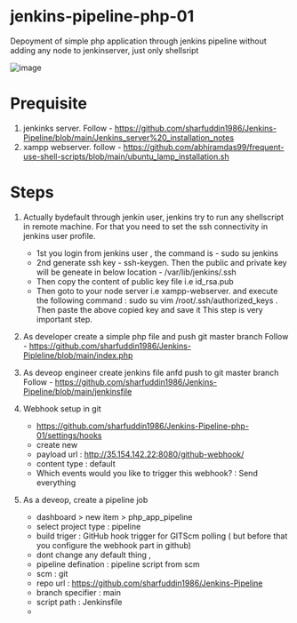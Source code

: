 # jenkins-pipeline-php-01
Depoyment of simple php application through jenkins pipeline without adding any node to jenkinserver, just only shellsript

![image](https://github.com/abhiramdas99/jenkins-pipeline-php-01/assets/62290469/d54e3a41-0427-4cf1-b0ff-7e7b92193610)

# Prequisite 
1) jenkinks server. Follow - https://github.com/sharfuddin1986/Jenkins-Pipeline/blob/main/Jenkins_server%20_installation_notes
2) xampp webserver. follow - https://github.com/abhiramdas99/frequent-use-shell-scripts/blob/main/ubuntu_lamp_installation.sh

# Steps 
1) Actually bydefault through jenkin user, jenkins try to run any shellscript in remote machine. For that you need to set the ssh connectivity in jenkins user profile.
   - 1st  you login from jenkins user , the command is -  sudo su jenkins
   - 2nd  generate ssh key - ssh-keygen. Then the public and private key will be geneate in below location - /var/lib/jenkins/.ssh
   - Then copy the content of public key file  i.e id_rsa.pub
   - Then goto to your node server i.e xampp-webserver. and execute the following command :
     sudo su
     vim /root/.ssh/authorized_keys . Then paste the above copied key and save it
     This step is very important step. 
     
      
2) As developer create  a simple php file and push git master branch
   Follow - https://github.com/sharfuddin1986/Jenkins-Pipleline/blob/main/index.php
   
3) As deveop engineer create jenkins file anfd push to git master branch
   Follow - https://github.com/sharfuddin1986/Jenkins-Pipeline/blob/main/jenkinsfile
   
4) Webhook setup in git
   - https://github.com/sharfuddin1986/Jenkins-Pipeline-php-01/settings/hooks
   - create new
   - payload url : http://35.154.142.22:8080/github-webhook/
   - content type : default
   - Which events would you like to trigger this webhook? :  Send everything
     
5) As a deveop, create a pipeline job
   - dashboard > new item > php_app_pipeline
   - select project type : pipeline
   - build triger : GitHub hook trigger for GITScm polling ( but before that you configure the webhook part in github)
   - dont change any default thing ,
   - pipeline defination : pipeline script from scm
   - scm : git
   - repo url : https://github.com/sharfuddin1986/Jenkins-Pipeline
   - branch specifier : main
   - script path : Jenkinsfile
   - 
